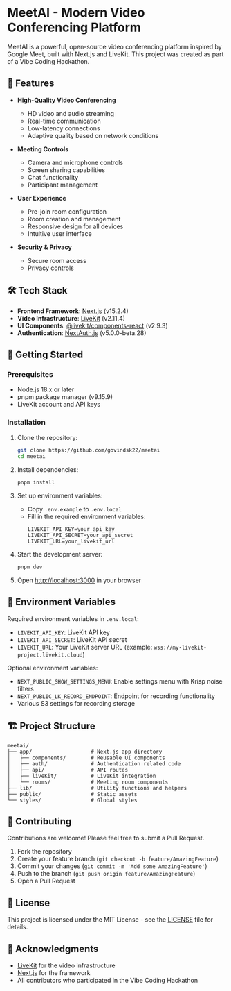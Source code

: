 # MeetAI - Modern Video Conferencing Platform

MeetAI is a powerful, open-source video conferencing platform inspired by Google Meet, built with Next.js and LiveKit. This project was created as part of a Vibe Coding Hackathon.

## 🌟 Features

- **High-Quality Video Conferencing**

  - HD video and audio streaming
  - Real-time communication
  - Low-latency connections
  - Adaptive quality based on network conditions

- **Meeting Controls**

  - Camera and microphone controls
  - Screen sharing capabilities
  - Chat functionality
  - Participant management

- **User Experience**

  - Pre-join room configuration
  - Room creation and management
  - Responsive design for all devices
  - Intuitive user interface

- **Security & Privacy**
  - Secure room access
  - Privacy controls

## 🛠 Tech Stack

- **Frontend Framework**: [Next.js](https://nextjs.org/) (v15.2.4)
- **Video Infrastructure**: [LiveKit](https://livekit.io/) (v2.11.4)
- **UI Components**: [@livekit/components-react](https://github.com/livekit/components-js/) (v2.9.3)
- **Authentication**: [NextAuth.js](https://next-auth.js.org/) (v5.0.0-beta.28)

## 🚀 Getting Started

### Prerequisites

- Node.js 18.x or later
- pnpm package manager (v9.15.9)
- LiveKit account and API keys

### Installation

1. Clone the repository:

   ```bash
   git clone https://github.com/govindsk22/meetai
   cd meetai
   ```

2. Install dependencies:

   ```bash
   pnpm install
   ```

3. Set up environment variables:

   - Copy `.env.example` to `.env.local`
   - Fill in the required environment variables:
     ```
     LIVEKIT_API_KEY=your_api_key
     LIVEKIT_API_SECRET=your_api_secret
     LIVEKIT_URL=your_livekit_url
     ```

4. Start the development server:

   ```bash
   pnpm dev
   ```

5. Open [http://localhost:3000](http://localhost:3000) in your browser

## 📝 Environment Variables

Required environment variables in `.env.local`:

- `LIVEKIT_API_KEY`: LiveKit API key
- `LIVEKIT_API_SECRET`: LiveKit API secret
- `LIVEKIT_URL`: Your LiveKit server URL (example: `wss://my-livekit-project.livekit.cloud`)

Optional environment variables:

- `NEXT_PUBLIC_SHOW_SETTINGS_MENU`: Enable settings menu with Krisp noise filters
- `NEXT_PUBLIC_LK_RECORD_ENDPOINT`: Endpoint for recording functionality
- Various S3 settings for recording storage

## 🏗 Project Structure

```
meetai/
├── app/                   # Next.js app directory
│   ├── components/        # Reusable UI components
│   ├── auth/              # Authentication related code
│   ├── api/               # API routes
│   ├── liveKit/           # LiveKit integration
│   └── rooms/             # Meeting room components
├── lib/                   # Utility functions and helpers
├── public/                # Static assets
└── styles/                # Global styles
```

## 🤝 Contributing

Contributions are welcome! Please feel free to submit a Pull Request.

1. Fork the repository
2. Create your feature branch (`git checkout -b feature/AmazingFeature`)
3. Commit your changes (`git commit -m 'Add some AmazingFeature'`)
4. Push to the branch (`git push origin feature/AmazingFeature`)
5. Open a Pull Request

## 📄 License

This project is licensed under the MIT License - see the [LICENSE](LICENSE) file for details.

## 🙏 Acknowledgments

- [LiveKit](https://livekit.io/) for the video infrastructure
- [Next.js](https://nextjs.org/) for the framework
- All contributors who participated in the Vibe Coding Hackathon
